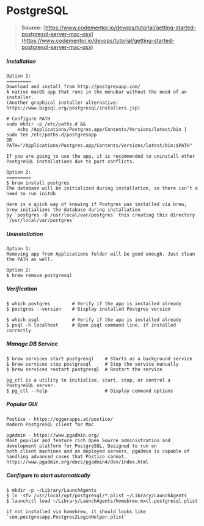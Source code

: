 # PostgreSQL

> **Source:** [https://www.codementor.io/devops/tutorial/getting-started-postgresql-server-mac-osx](https://www.codementor.io/devops/tutorial/getting-started-postgresql-server-mac-osx)

##### Installation

    Option 1:
    =========
    Download and install from http://postgresapp.com/
    A native macOS app that runs in the menubar without the need of an installer.
    (Another graphical installer alternative: https://www.bigsql.org/postgresql/installers.jsp)

    # Configure PATH
    sudo mkdir -p /etc/paths.d &&
        echo /Applications/Postgres.app/Contents/Versions/latest/bin | sudo tee /etc/paths.d/postgresapp
    OR
    PATH="/Applications/Postgres.app/Contents/Versions/latest/bin:$PATH"

    If you are going to use the app, it is recommended to uninstall other PostgreSQL installations due to port conflicts.

    Option 2:
    =========
    $ brew install postgres
    The database will be initialized during installation, so there isn’t a need to run initdb

    Here is a quick way of knowing if Postgres was installed via brew, brew initializes the database during installation
    by `postgres -D /usr/local/var/postgres` this creating this directory `/usr/local/var/postgres`

##### Uninstallation

```
Option 1:
Removing app from Applications folder will be good enough. Just clean the PATH as well.

Option 2:
$ brew remove postgresql
```

##### Verification

```
$ which postgres        # Verify if the app is installed already
$ postgres --version    # Display installed Postgres version

$ which psql            # Verify if the app is installed already
$ psql -h localhost     # Open psql command line, if installed correctly
```

##### Manage DB Service

```
$ brew services start postgresql    # Starts as a background service
$ brew services stop postgresql     # Stop the service manually
$ brew services restart postgresql  # Restart the service

pg_ctl is a utility to initialize, start, stop, or control a PostgreSQL server.
$ pg_ctl --help                     # Display command options
```

##### Popular GUI

```
Postico - https://eggerapps.at/postico/
Modern PostgreSQL client for Mac

pgAdmin - https://www.pgadmin.org/
Most popular and feature rich Open Source administration and development platform for PostgreSQL. Designed to run on
both client machines and on deployed servers, pgAdmin is capable of handling advanced cases that Postico cannot.
https://www.pgadmin.org/docs/pgadmin4/dev/index.html
```

##### Configure to start automatically

    $ mkdir -p ~/Library/LaunchAgents
    $ ln -sfv /usr/local/opt/postgresql/*.plist ~/Library/LaunchAgents
    $ launchctl load ~/Library/LaunchAgents/homebrew.mxcl.postgresql.plist

    if not installed via homebrew, it should looks like `com.postgresapp.Postgres2LoginHelper.plist`



